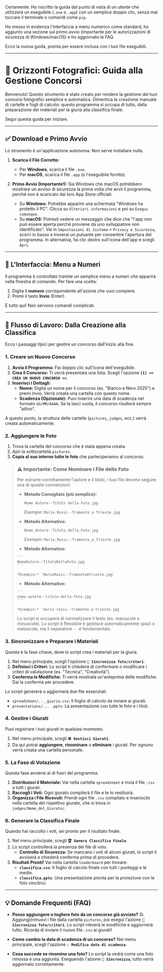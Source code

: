 Certamente. Ho riscritto la guida dal punto di vista di un utente che utilizzerà un eseguibile (`.exe` o `.app`) con un semplice doppio clic, senza mai toccare il terminale o comandi come `pip`.

Ho messo in evidenza l'interfaccia a menu numerico come standard, ho aggiunto una sezione sul primo avvio (importante per le autorizzazioni di sicurezza di Windows/macOS) e ho aggiornato le FAQ.

Ecco la nuova guida, pronta per essere inclusa con i tuoi file eseguibili.

-----

# 🚀 Orizzonti Fotografici: Guida alla Gestione Concorsi

Benvenuto\! Questo strumento è stato creato per rendere la gestione dei tuoi concorsi fotografici semplice e automatica. Dimentica la creazione manuale di cartelle e fogli di calcolo: questo programma si occupa di tutto, dalla preparazione dei materiali per la giuria alla classifica finale.

Segui questa guida per iniziare.

-----

## ✅ Download e Primo Avvio

Lo strumento è un'applicazione autonoma. Non serve installare nulla.

1.  **Scarica il File Corretto:**

      - Per **Windows**, scarica il file `.exe`.
      - Per **macOS**, scarica il file `.app` (o l'eseguibile fornito).

2.  **Primo Avvio (Importante\!):**
    Sia Windows che macOS potrebbero mostrare un avviso di sicurezza la prima volta che avvii il programma, perché non è scaricato dai loro App Store ufficiali.

      - Su **Windows:** Potrebbe apparire una schermata "Windows ha protetto il PC". Clicca su `Ulteriori informazioni` e poi su `Esegui comunque`.
      - Su **macOS:** Potresti vedere un messaggio che dice che "l'app non può essere aperta perché proviene da uno sviluppatore non identificato". Vai in `Impostazioni di Sistema` \> `Privacy e Sicurezza`, scorri in basso e troverai un pulsante per consentire l'apertura del programma. In alternativa, fai clic destro sull'icona dell'app e scegli `Apri`.

-----

## 🔢 L'Interfaccia: Menu a Numeri

Il programma è controllato tramite un semplice menu a numeri che apparirà nella finestra di comando. Per fare una scelta:

1.  Digita il **numero** corrispondente all'azione che vuoi compiere.
2.  Premi il tasto **Invio** (Enter).

È tutto qui\! Non servono comandi complicati.

-----

## 📸 Flusso di Lavoro: Dalla Creazione alla Classifica

Ecco i passaggi tipici per gestire un concorso dall'inizio alla fine.

### 1\. Creare un Nuovo Concorso

1.  **Avvia il Programma:** Fai doppio clic sull'icona dell'eseguibile.
2.  **Crea il Concorso:** Ti verrà presentata una lista. Scegli l'opzione **`[1] >> CREA UN NUOVO CONCORSO <<`**.
3.  **Inserisci i Dettagli:**
      - **Nome:** Digita un nome per il concorso (es. "Bianco e Nero 2025") e premi Invio. Verrà creata una cartella con questo nome.
      - **Scadenza (Opzionale):** Puoi inserire una data di scadenza nel formato `GG/MM/AAAA`. Se la lasci vuota, il concorso risulterà sempre "attivo".

A questo punto, la struttura delle cartelle (`pictures`, `judges`, ecc.) verrà creata automaticamente.

### 2\. Aggiungere le Foto

1.  Trova la cartella del concorso che è stata appena creata.
2.  Apri la sottocartella `pictures`.
3.  **Copia al suo interno tutte le foto** che parteciperanno al concorso.

> ### ⚠️ **Importante: Come Nominare i File delle Foto**
>
> Per estrarre correttamente l'autore e il titolo, i tuoi file devono seguire una di queste convenzioni:
>
>   * **Metodo Consigliato (più semplice):**
>
>     ```
>     Nome Autore--Titolo della Foto.jpg
>     ```
>
>     *Esempio:* `Mario Rossi--Tramonto a Trieste.jpg`
>
>   * **Metodo Alternativo:**
>
>     ```
>     Nome_Autore--Titolo_della_Foto.jpg
>     ```
>
>     *Esempio:* `Mario_Rossi--Tramonto_a_Trieste.jpg`
>   *  **Metodo Alternativo:**
>
>     ```
>     NomeAutore--TitoloDellaFoto.jpg
>     ```
>
>     *Esempio:* `MarioRossi--TramontoATrieste.jpg`
>   *  **Metodo Alternativo:**
>
>     ```
>     nome-autore--titolo-della-foto.jpg
>     ```
>
>     *Esempio:* `mario-rossi--tramonto-a-trieste.jpg`
>
> Lo script si occuperà di normalizzare il testo (es. maiuscole e minuscole).
> Lo script è flessibile e gestisce automaticamente spazi o maiuscole, ma il separatore `--` è fondamentale.

### 3\. Sincronizzare e Preparare i Materiali

Questa è la fase chiave, dove lo script crea i materiali per la giuria.

1.  Nel menu principale, scegli l'opzione **`🔄 Sincronizza foto/criteri`**.
2.  **Definisci i Criteri:** Lo script ti chiederà di confermare o modificare i criteri di valutazione (es. "Tecnica", "Creatività").
3.  **Conferma le Modifiche:** Ti verrà mostrata un'anteprima delle modifiche. Dai la conferma per procedere.

Lo script genererà o aggiornerà due file essenziali:

  - `spreadsheet/..._giuria.csv`: Il foglio di calcolo da inviare ai giurati.
  - `presentations/... .pptx`: La presentazione con tutte le foto e i titoli.

### 4\. Gestire i Giurati

Puoi registrare i tuoi giurati in qualsiasi momento.

1.  Nel menu principale, scegli **`🛠️ Gestisci Giurati`**.
2.  Da qui potrai **aggiungere**, **rinominare** o **eliminare** i giurati. Per ognuno verrà creata una cartella personale.

### 5\. La Fase di Votazione

Questa fase avviene al di fuori del programma.

1.  **Distribuisci il Materiale:** Vai nella cartella `spreadsheet` e invia il file `.csv` a tutti i giurati.
2.  **Raccogli i Voti:** Ogni giurato compilerà il file e te lo restituirà.
3.  **Organizza i File Ricevuti:** Prendi ogni file `.csv` compilato e inseriscilo nella cartella del rispettivo giurato, che si trova in `judges/Nome_del_Giurato/`.

### 6\. Generare la Classifica Finale

Quando hai raccolto i voti, sei pronto per il risultato finale.

1.  Nel menu principale, scegli **`🏆 Genera Classifica Finale`**.
2.  Lo script controllerà la presenza dei file di voto.
      - **Controllo di Sicurezza:** Se mancano i voti di alcuni giurati, lo script ti avviserà e chiederà conferma prima di procedere.
3.  **Risultati Pronti\!** Vai nella cartella `leaderboard` per trovare:
      - **`classifica.csv`**: Il foglio di calcolo finale con tutti i punteggi e le medie.
      - **`classifica.pptx`**: Una presentazione pronta per la proiezione con le foto vincitrici.

-----

## 💡 Domande Frequenti (FAQ)
  - **Posso aggiungere o togliere foto da un concorso già avviato?**
    Sì. Aggiungi/rimuovi i file dalla cartella `pictures`, poi esegui l'azione **`🔄 Sincronizza foto/criteri`**. Lo script rileverà le modifiche e aggiornerà tutto. Ricorda di inviare il nuovo file `.csv` ai giurati\!

  - **Come cambio la data di scadenza di un concorso?**
    Nel menu principale, scegli l'opzione **`✏️ Modifica data di scadenza`**.

  - **Cosa succede se rinomino una foto?**
    Lo script la vedrà come una foto rimossa e una aggiunta. Eseguendo l'azione **`🔄 Sincronizza`**, tutto verrà aggiornato correttamente.

